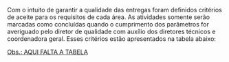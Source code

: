 Com o intuito de garantir a qualidade das entregas foram definidos critérios de aceite para os requisitos de cada área. As atividades somente serão marcadas como concluídas quando o cumprimento dos parâmetros for averiguado pelo diretor de qualidade com auxílio dos diretores técnicos e coordenadora geral. Esses critérios estão apresentados na tabela abaixo:

<u>Obs.: AQUI FALTA A TABELA</u>
